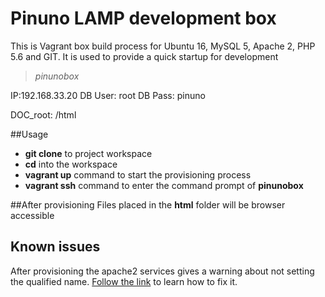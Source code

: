 # Pinuno LAMP development box
This is Vagrant box build process for Ubuntu 16, MySQL 5, Apache 2, PHP 5.6 and GIT. 
It is used to provide a quick startup for development

>*pinunobox*

IP:192.168.33.20
DB User: root
DB Pass: pinuno


DOC_root: /html


##Usage
* **git clone** to project workspace
* **cd** into the workspace
* **vagrant up** command to start the provisioning process
* **vagrant ssh** command to enter the command prompt of **pinunobox**

##After provisioning
Files placed in the **html** folder will be browser accessible


## Known issues
After provisioning the apache2 services gives a warning about not setting the qualified name.
[Follow the link](https://askubuntu.com/questions/256013/apache-error-could-not-reliably-determine-the-servers-fully-qualified-domain-n) to learn how to fix it.
